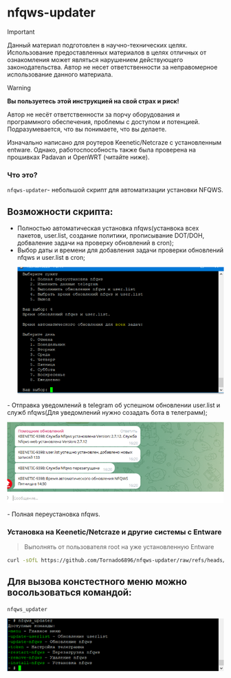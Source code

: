 # nfqws-updater

> [!IMPORTANT]
> Данный материал подготовлен в научно-технических целях.
> Использование предоставленных материалов в целях отличных от ознакомления может являться нарушением действующего законодательства.
> Автор не несет ответственности за неправомерное использование данного материала.

> [!WARNING]
> **Вы пользуетесь этой инструкцией на свой страх и риск!**
> 
> Автор не несёт ответственности за порчу оборудования и программного обеспечения, проблемы с доступом и потенцией.
> Подразумевается, что вы понимаете, что вы делаете.

Изначально написано для роутеров Keenetic/Netcraze с установленным entware.
Однако, работоспособность также была проверена на прошивках Padavan и OpenWRT (читайте ниже).


### Что это?

`nfqws-updater`- небольшой скрипт для автоматизации установки NFQWS.
## Возможности скрипта:
- Полностью автоматическая установка nfqws(устанвока всех пакетов, user.list, создание политики, прописывание DOT/DOH, добваление задачи на проверку обновлений в cron);
- Выбор даты и времени для добавления задачи проверки обновлений nfqws и user.list в cron;
  <p align="left">
  <a href="https://github.com/Tornado6896/nfqws-updater/blob/main/cron.png" target="_blank" rel="noopener noreferrer">
    <picture>
      <source media="https://github.com/Tornado6896/nfqws-updater/blob/main/cron.png">
      <img src="https://github.com/Tornado6896/nfqws-updater/blob/main/cron.png">
    </picture>
  </a>
</p>
- Отправка уведомлений в telegram об успешном обновлении user.list и служб nfqws(Для уведомлений нужно созадать бота в телеграмм);
  <p align="left">
  <a href="https://github.com/Tornado6896/nfqws-updater/blob/main/tg.png" target="_blank" rel="noopener noreferrer">
    <picture>
      <source media="https://github.com/Tornado6896/nfqws-updater/blob/main/tg.png">
      <img src="https://github.com/Tornado6896/nfqws-updater/blob/main/tg.png">
    </picture>
  </a>
</p>
- Полная переустановка nfqws.

### Установка на Keenetic/Netcraze и другие системы с Entware

>  Выполнять от пользователя root на уже установленную Entware

```bash
curl -sOfL https://github.com/Tornado6896/nfqws-updater/raw/refs/heads/main/_i.sh && chmod +x ./_i.sh && ./_i.sh
```


## Для вызова констестного меню можно восользоваться командой:

```bash
nfqws_updater
```
<p align="left">
  <a href="https://github.com/Tornado6896/nfqws-updater/blob/main/nfqws_menu.png" target="_blank" rel="noopener noreferrer">
    <picture>
      <source media="https://github.com/Tornado6896/nfqws-updater/blob/main/nfqws_help.png">
      <img src="https://github.com/Tornado6896/nfqws-updater/blob/main/nfqws_help.png">
    </picture>
  </a>
</p>
